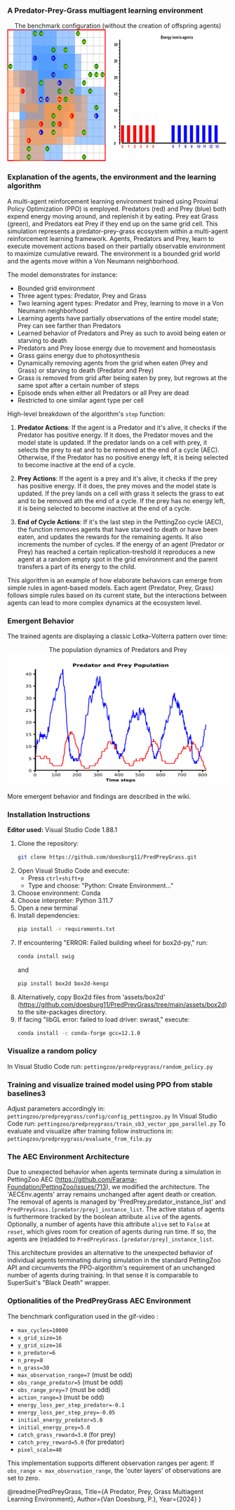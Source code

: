 
### A Predator-Prey-Grass multiagent learning environment
<p align="center">The benchmark configuration (without the creation of offspring agents)
    <img src="https://github.com/doesburg11/PredPreyGrass/blob/main/assets/gif/predpreygrass.gif" width="700" height="300"/>
</p>

### Explanation of the agents, the environment and the learning algorithm

A multi-agent reinforcement learning environment trained using Proximal Policy Optimization (PPO) is employed. Predators (red) and Prey (blue) both expend energy moving around, and replenish it by eating. Prey eat Grass (green), and Predators eat Prey if they end up on the same grid cell. This simulation represents a predator-prey-grass ecosystem within a multi-agent reinforcement learning framework. Agents,  Predators and Prey, learn to execute movement actions based on their partially observable environment to maximize cumulative reward. The environment is a bounded grid world and the agents move within a Von Neumann neighborhood.

The model demonstrates for instance:
- Bounded grid environment
- Three agent types: Predator, Prey and Grass
- Two learning agent types: Predator and Prey, learning to move in a Von Neumann neighborhood
- Learning agents have partially observations of the entire model state; Prey can see farther than Predators
- Learned behavior of Predators and Prey as such to avoid being eaten or starving to death
- Predators and Prey loose energy due to movement and homeostasis
- Grass gains energy due to photosynthesis
- Dynamically removing agents from the grid when eaten (Prey and Grass) or starving to death (Predator and Prey)
- Grass is removed from grid after being eaten by prey, but regrows at the same spot after a certain number of steps 
- Episode ends when either all Predators or all Prey are dead
- Restricted to one similar agent type per cell


High-level breakdown of the algorithm's ```step``` function:

1. **Predator Actions**: If the agent is a Predator and it's alive, it checks if the Predator has positive energy. If it does, the Predator moves and the model state is updated. If the predator lands on a cell with prey, it selects the prey to eat and to be removed at the end of a cycle (AEC). Otherwise, if the Predator has no positive energy left, it is being selected to become inactive at the end of a cycle. 

2. **Prey Actions**: If the agent is a prey and it's alive, it checks if the prey has positive energy. If it does, the prey moves and the model state is updated. If the prey lands on a cell with grass it selects the grass to eat and to be removed ath the end of a cycle. If the prey has no energy left, it is being selected to become inactive at the end of a cycle.

3. **End of Cycle Actions**: If it's the last step in the PettingZoo cycle (AEC), the function removes agents that have starved to death or have been eaten, and updates the rewards for the remaining agents. It also increments the number of cycles. If the energy of an agent (Predator or Prey) has reached a certain replication-treshold it reproduces a new agent at a random empty spot in the grid environment and the parent transfers a part of its energy to the child.

This algorithm is an example of how elaborate behaviors can emerge from simple rules in agent-based models. Each agent (Predator, Prey, Grass) follows simple rules based on its current state, but the interactions between agents can lead to more complex dynamics at the ecosystem level.

### Emergent Behavior
The trained agents are displaying a classic Lotka–Volterra pattern over time:

<p align="center">The population dynamics of Predators and Prey
    <img src="https://github.com/doesburg11/PredPreyGrass/blob/main/assets/images/PredPreyPopulation_episode.png" width="600" height="300"/>
</p>

More emergent behavior and findings are described in the wiki.

### Installation Instructions


**Editor used:** Visual Studio Code 1.88.1

1. Clone the repository: 
   ```bash
   git clone https://github.com/doesburg11/PredPreyGrass.git
   ```
2. Open Visual Studio Code and execute:
   - Press `ctrl+shift+p`
   - Type and choose: "Python: Create Environment..."
3. Choose environment: Conda 
4. Choose interpreter: Python 3.11.7
5. Open a new terminal
6. Install dependencies:
   ```bash
   pip install -r requirements.txt
   ```
7. If encountering "ERROR: Failed building wheel for box2d-py," run:
   ```bash
   conda install swig
   ```
   and
   ```bash
   pip install box2d box2d-kengz
   ```
8. Alternatively, copy Box2d files from 'assets/box2d' (https://github.com/doesburg11/PredPreyGrass/tree/main/assets/box2d) to the site-packages directory.
9. If facing "libGL error: failed to load driver: swrast," execute:
    ```bash
    conda install -c conda-forge gcc=12.1.0
    
### Visualize a random policy
In Visual Studio Code run:
```pettingzoo/predpreygrass/random_policy.py```

### Training and visualize trained model using PPO from stable baselines3
Adjust parameters accordingly in:
```pettingzoo/predpreygrass/config/config_pettingzoo.py```
In Visual Studio Code run:
```pettingzoo/predpreygrass/train_sb3_vector_ppo_parallel.py```
To evaluate and visualize after training follow instructions in:
```pettingzoo/predpreygrass/evaluate_from_file.py```

### The AEC Environment Architecture

Due to unexpected behavior when agents terminate during a simulation in PettingZoo AEC (https://github.com/Farama-Foundation/PettingZoo/issues/713), we modified the architecture. The 'AECEnv.agents' array remains unchanged after agent death or creation. The removal of agents is managed by 'PredPrey.predator_instance_list' and `PredPreyGrass.[predator/prey]_instance_list`. The active status of agents is furthermore tracked by the boolean attribute `alive` of the agents. Optionally, a number of agents have this attribute `alive` set to `False` at `reset`, which gives room for creation of agents during run time. If so, the agents are (re)added to `PredPreyGrass.[predator/prey]_instance_list`.

This architecture provides an alternative to the unexpected behavior of individual agents terminating during simulation in the standard PettingZoo API and circumvents the PPO-algorithm's requirement of an unchanged number of agents during training. In that sense it is comparable to SuperSuit's "Black Death" wrapper.

### Optionalities of the PredPreyGrass AEC Environment
The benchmark configuration used in the gif-video :
- `max_cycles=10000`
- `x_grid_size=16`
- `y_grid_size=16`
- `n_predator=6`
- `n_prey=8`
- `n_grass=30`
- `max_observation_range=7` (must be odd)
- `obs_range_predator=5` (must be odd)  
- `obs_range_prey=7` (must be odd)
- `action_range=3` (must be odd)
- `energy_loss_per_step_predator=-0.1`
- `energy_loss_per_step_prey=-0.05`
- `initial_energy_predator=5.0`
- `initial_energy_prey=5.0`
- `catch_grass_reward=3.0` (for prey)
- `catch_prey_reward=5.0` (for predator)
- `pixel_scale=40`

This implementation supports different observation ranges per agent: If `obs_range < max_observation_range`, the 'outer layers' of observations are set to zero.



@readme{PredPreyGrass,
  Title={A Predator, Prey, Grass Multiagent Learning Environment},
  Author={Van Doesburg, P.},
  Year={2024}
}
```
